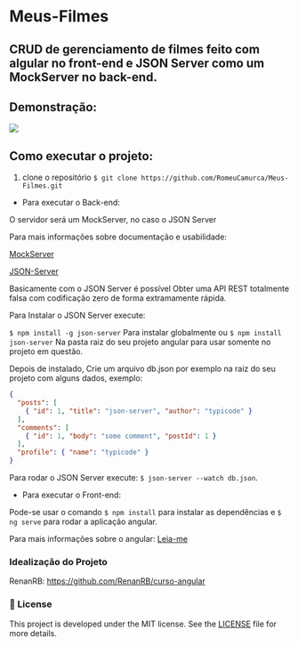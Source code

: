 # Meus-Filmes

## CRUD de gerenciamento de filmes feito com algular no front-end e JSON Server como um MockServer no back-end.

## Demonstração:

![](captured.gif)

## Como executar o projeto:

1. clone o repositório `$ git clone https://github.com/RomeuCamurca/Meus-Filmes.git`

- Para executar o Back-end:

O servidor será um MockServer, no caso o JSON Server

Para mais informações sobre documentação e usabilidade:

[MockServer](https://www.mock-server.com/#what-is-mockserver)

[JSON-Server](https://github.com/typicode/json-server)

Basicamente com o JSON Server é possível Obter uma API REST totalmente falsa com codificação zero de forma extramamente rápida.

Para Instalar o JSON Server execute:

`$ npm install -g json-server` Para instalar globalmente ou
`$ npm install json-server` Na pasta raiz do seu projeto angular para usar somente no projeto em questão.

Depois de instalado, Crie um arquivo db.json por exemplo na raiz do seu projeto com alguns dados, exemplo:

```json
{
  "posts": [
    { "id": 1, "title": "json-server", "author": "typicode" }
  ],
  "comments": [
    { "id": 1, "body": "some comment", "postId": 1 }
  ],
  "profile": { "name": "typicode" }
}
```

Para rodar o JSON Server execute: `$ json-server --watch db.json`.

- Para executar o Front-end:

Pode-se usar o comando `$ npm install` para instalar as dependências e `$ ng serve` para rodar a aplicação angular.

Para mais informações sobre o angular: [Leia-me](https://angular.io/)

### Idealização do Projeto

RenanRB: https://github.com/RenanRB/curso-angular

### :memo: License

This project is developed under the MIT license. See the [LICENSE](LICENSE) file for more details.